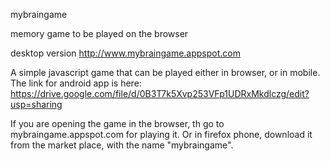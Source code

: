 mybraingame

memory game to be played on the browser

desktop version http://www.mybraingame.appspot.com

A simple javascript game that can be played either in browser, or in mobile. The link for android app is here:
https://drive.google.com/file/d/0B3T7k5Xvp253VFp1UDRxMkdlczg/edit?usp=sharing

If you are opening the game in the browser, th go to mybraingame.appspot.com for playing it. Or in firefox phone, download it from the market place, with the name "mybraingame".
